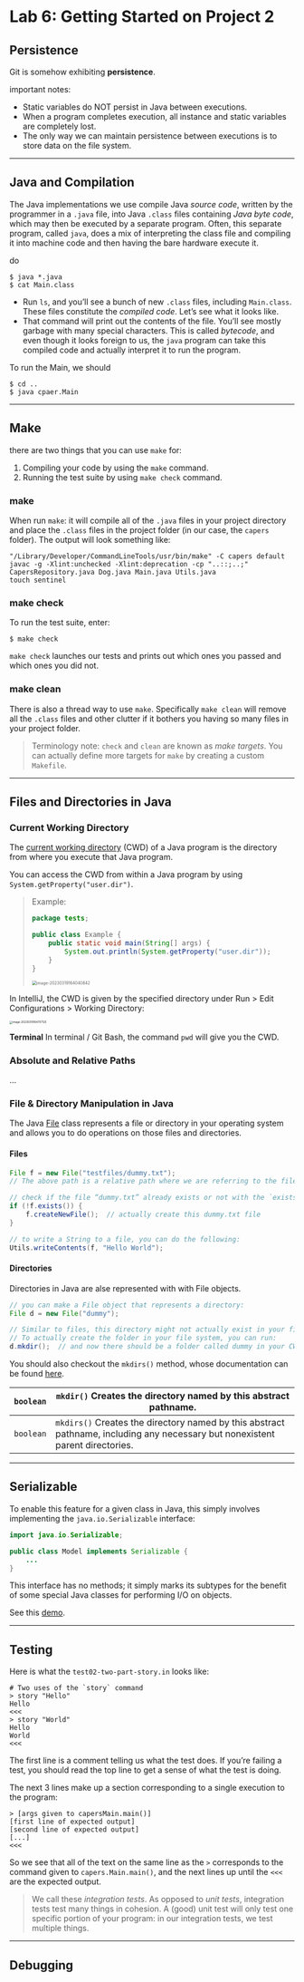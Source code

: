 # Lab 6: Getting Started on Project 2

## Persistence

Git is somehow exhibiting **persistence**.

important notes:

- Static variables do NOT persist in Java between executions.
- When a program completes execution, all instance and static variables are completely lost. 
- The only way we can maintain persistence between executions is to store data on the file system.

---



## Java and Compilation

The Java implementations we use compile Java *source code*, written by the programmer in a `.java` file, into Java `.class` files containing *Java byte code*, which may then be executed by a separate program. Often, this separate program, called `java`, does a mix of interpreting the class file and compiling it into machine code and then having the bare hardware execute it.

do
```shell
$ java *.java
$ cat Main.class
```

- Run `ls`, and you’ll see a bunch of new `.class` files, including `Main.class`. These files constitute the *compiled code*. Let’s see what it looks like.
- That command will print out the contents of the file. You’ll see mostly garbage with many special characters. This is called *bytecode*, and even though it looks foreign to us, the `java` program can take this compiled code and actually interpret it to run the program.

To run the Main, we should
```shell
$ cd ..
$ java cpaer.Main
```

---



## Make

there are two things that you can use `make` for:

1. Compiling your code by using the `make` command.
2. Running the test suite by using `make check` command.

### make

When run `make`: it will compile all of the `.java` files in your project directory and place the `.class` files in the project folder (in our case, the `capers` folder). The output will look something like:

```
"/Library/Developer/CommandLineTools/usr/bin/make" -C capers default
javac -g -Xlint:unchecked -Xlint:deprecation -cp "..::;..;" CapersRepository.java Dog.java Main.java Utils.java
touch sentinel
```

### make check

To run the test suite, enter:

```
$ make check
```

`make check` launches our tests and prints out which ones you passed and which ones you did not.

### make clean

There is also a thread way to use `make`. Specifically `make clean` will remove all the `.class` files and other clutter if it bothers you having so many files in your project folder. 

> Terminology note: `check` and `clean` are known as *make targets*. You can actually define more targets for `make` by creating a custom `Makefile`.

---



## Files and Directories in Java

### Current Working Directory

The [current working directory](https://en.wikipedia.org/wiki/Working_directory) (CWD) of a Java program is the directory from where you execute that Java program. 

You can access the CWD from within a Java program by using `System.getProperty("user.dir")`.

> Example:
> ```java
> package tests;
> 
> public class Example {
>     public static void main(String[] args) {
>         System.out.println(System.getProperty("user.dir"));
>     }
> }
> 
> ```
>
> <img src="./lab6.assets/image-20230319164040842.png" alt="image-20230319164040842" style="zoom:50%;" />

In IntelliJ, the CWD is given by the specified directory under Run > Edit Configurations > Working Directory:

<img src="./lab6.assets/image-20230319164707125.png" alt="image-20230319164707125" style="zoom: 33%;" />

**Terminal** In terminal / Git Bash, the command `pwd` will give you the CWD.

### Absolute and Relative Paths

...

### File & Directory Manipulation in Java

The Java [File](https://docs.oracle.com/javase/7/docs/api/java/io/File.html) class represents a file or directory in your operating system and allows you to do operations on those files and directories. 

#### Files

```java
File f = new File("testfiles/dummy.txt");
// The above path is a relative path where we are referring to the file dummy.txt in our Java program’s CWD.

// check if the file “dummy.txt” already exists or not with the `exists()` method of the File class
if (!f.exists()) {
    f.createNewFile();  // actually create this dummy.txt file
}

// to write a String to a file, you can do the following:
Utils.writeContents(f, "Hello World");
```

#### Directories

Directories in Java are alse represented with with File objects. 
```java
// you can make a File object that represents a directory:
File d = new File("dummy");

// Similar to files, this directory might not actually exist in your file system.
// To actually create the folder in your file system, you can run:
d.mkdir();  // and now there should be a folder called dummy in your CWD.
```

You should also checkout the `mkdirs()` method, whose documentation can be found [here](https://docs.oracle.com/javase/7/docs/api/java/io/File.html).

| `boolean` | `mkdir()` Creates the directory named by this abstract pathname. |
| --------- | ------------------------------------------------------------ |
| `boolean` | `mkdirs()` Creates the directory named by this abstract pathname, including any necessary but nonexistent parent directories. |

---



## Serializable

To enable this feature for a given class in Java, this simply involves implementing the `java.io.Serializable` interface:

```java
import java.io.Serializable;

public class Model implements Serializable {
    ...
}
```

This interface has no methods; it simply marks its subtypes for the benefit of some special Java classes for performing I/O on objects. 

See this [demo](../../mymodule/src/tests/ExampleLab6.java).

---



## Testing

Here is what the `test02-two-part-story.in` looks like:

```
# Two uses of the `story` command
> story "Hello"
Hello
<<<
> story "World"
Hello
World
<<<
```

The first line is a comment telling us what the test does. If you’re failing a test, you should read the top line to get a sense of what the test is doing.

The next 3 lines make up a section corresponding to a single execution to the program:

```
> [args given to capersMain.main()]
[first line of expected output]
[second line of expected output]
[...]
<<<
```

So we see that all of the text on the same line as the `>` corresponds to the command given to `capers.Main.main()`, and the next lines up until the `<<<` are the expected output.

> We call these *integration tests*. As opposed to *unit tests*, integration tests test many things in cohesion. A (good) unit test will only test one specific portion of your program: in our integration tests, we test multiple things. 

---



## Debugging



